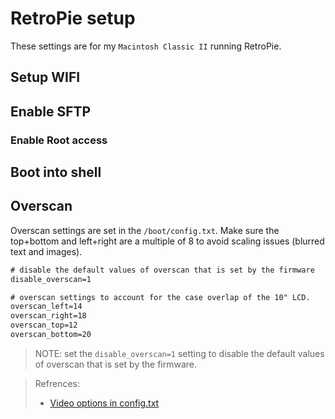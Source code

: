 # RetroPie setup
These settings are for my `Macintosh Classic II` running RetroPie.

## Setup WIFI

## Enable SFTP

### Enable Root access

## Boot into shell

## Overscan
Overscan settings are set in the `/boot/config.txt`. Make sure the top+bottom and left+right are a multiple of 8 to avoid scaling issues (blurred text and images).

``` txt
# disable the default values of overscan that is set by the firmware
disable_overscan=1

# overscan settings to account for the case overlap of the 10" LCD.
overscan_left=14
overscan_right=18
overscan_top=12
overscan_bottom=20
```

> NOTE: set the `disable_overscan=1` setting to disable the default values of overscan that is set by the firmware.

> Refrences:
> - [Video options in config.txt](https://www.raspberrypi.org/documentation/configuration/config-txt/video.md)